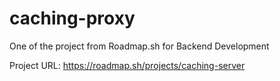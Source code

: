 # caching-proxy
One of the project from Roadmap.sh for Backend Development

Project URL: https://roadmap.sh/projects/caching-server
